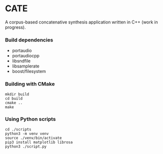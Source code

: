 # CATE
A corpus-based concatenative synthesis application written in C++ (work in progress). 

### Build dependencies
- portaudio
- portaudiocpp
- libsndfile
- libsamplerate
- boost/filesystem

### Building with CMake
```
mkdir build
cd build
cmake ..
make
```

### Using Python scripts
```
cd ./scripts
python3 -m venv venv
source ./venv/bin/activate
pip3 install matplotlib librosa
python3 ./script.py
```

